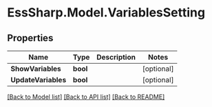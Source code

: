 # EssSharp.Model.VariablesSetting

## Properties

Name | Type | Description | Notes
------------ | ------------- | ------------- | -------------
**ShowVariables** | **bool** |  | [optional] 
**UpdateVariables** | **bool** |  | [optional] 

[[Back to Model list]](../README.md#documentation-for-models) [[Back to API list]](../README.md#documentation-for-api-endpoints) [[Back to README]](../README.md)

